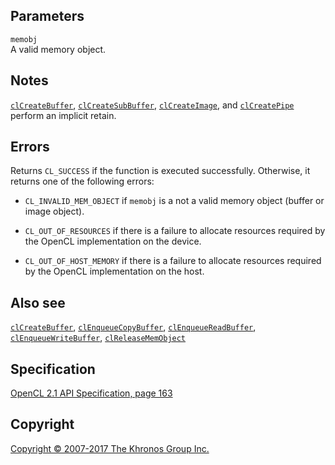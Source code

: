 Parameters
----------

`memobj`  
A valid memory object.

Notes
-----

[`clCreateBuffer`](clCreateBuffer.html),
[`clCreateSubBuffer`](clCreateSubBuffer.html),
[`clCreateImage`](clCreateImage.html), and
[`clCreatePipe`](clCreatePipe.html) perform an implicit retain.

Errors
------

Returns `CL_SUCCESS` if the function is executed successfully.
Otherwise, it returns one of the following errors:

-   `CL_INVALID_MEM_OBJECT` if `memobj` is a not a valid memory object
    (buffer or image object).

-   `CL_OUT_OF_RESOURCES` if there is a failure to allocate resources
    required by the OpenCL implementation on the device.

-   `CL_OUT_OF_HOST_MEMORY` if there is a failure to allocate resources
    required by the OpenCL implementation on the host.

Also see
--------

[`clCreateBuffer`](clCreateBuffer.html),
[`clEnqueueCopyBuffer`](clEnqueueCopyBuffer.html),
[`clEnqueueReadBuffer`](clEnqueueReadBuffer.html),
[`clEnqueueWriteBuffer`](clEnqueueWriteBuffer.html),
[`clReleaseMemObject`](clReleaseMemObject.html)

Specification
-------------

[OpenCL 2.1 API Specification, page
163](https://www.khronos.org/registry/cl/specs/opencl-2.1.pdf#page=163)

Copyright
---------

[Copyright © 2007-2017 The Khronos Group Inc.](copyright.html)
